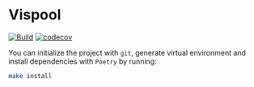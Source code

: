 # Vispool

[![Build](https://github.com/tunakasif/vispool/actions/workflows/build.yml/badge.svg)](https://github.com/tunakasif/vispool/actions/workflows/build.yml)
[![codecov](https://codecov.io/gh/tunakasif/vispool/graph/badge.svg?token=)](https://codecov.io/gh/tunakasif/vispool)

You can initialize the project with `git`, generate virtual environment and install dependencies with `Poetry` by running:

```sh
make install
```
